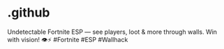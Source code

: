 # .github
Undetectable Fortnite ESP — see players, loot &amp; more through walls. Win with vision! 👁️⚡ #Fortnite #ESP #Wallhack
